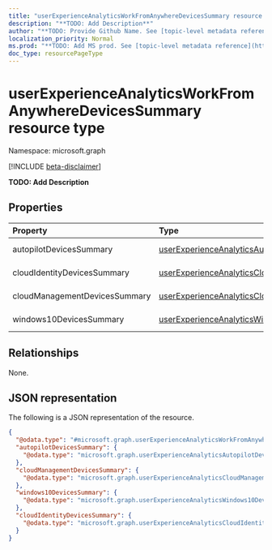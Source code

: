 ```yaml
---
title: "userExperienceAnalyticsWorkFromAnywhereDevicesSummary resource type"
description: "**TODO: Add Description**"
author: "**TODO: Provide Github Name. See [topic-level metadata reference](https://msgo.azurewebsites.net/add/document/guidelines/metadata.html#topic-level-metadata)**"
localization_priority: Normal
ms.prod: "**TODO: Add MS prod. See [topic-level metadata reference](https://msgo.azurewebsites.net/add/document/guidelines/metadata.html#topic-level-metadata)**"
doc_type: resourcePageType
---
```


# userExperienceAnalyticsWorkFromAnywhereDevicesSummary resource type

Namespace: microsoft.graph

[!INCLUDE [beta-disclaimer](../../includes/beta-disclaimer.md)]

**TODO: Add Description**

## Properties
|Property|Type|Description|
|:---|:---|:---|
|autopilotDevicesSummary|[userExperienceAnalyticsAutopilotDevicesSummary](../resources/intune-userexperienceanalyticsautopilotdevicessummary.md)|**TODO: Add Description**|
|cloudIdentityDevicesSummary|[userExperienceAnalyticsCloudIdentityDevicesSummary](../resources/intune-userexperienceanalyticscloudidentitydevicessummary.md)|**TODO: Add Description**|
|cloudManagementDevicesSummary|[userExperienceAnalyticsCloudManagementDevicesSummary](../resources/intune-userexperienceanalyticscloudmanagementdevicessummary.md)|**TODO: Add Description**|
|windows10DevicesSummary|[userExperienceAnalyticsWindows10DevicesSummary](../resources/intune-userexperienceanalyticswindows10devicessummary.md)|**TODO: Add Description**|

## Relationships
None.

## JSON representation
The following is a JSON representation of the resource.
<!-- {
  "blockType": "resource",
  "@odata.type": "microsoft.graph.userExperienceAnalyticsWorkFromAnywhereDevicesSummary"
}
-->
``` json
{
  "@odata.type": "#microsoft.graph.userExperienceAnalyticsWorkFromAnywhereDevicesSummary",
  "autopilotDevicesSummary": {
    "@odata.type": "microsoft.graph.userExperienceAnalyticsAutopilotDevicesSummary"
  },
  "cloudManagementDevicesSummary": {
    "@odata.type": "microsoft.graph.userExperienceAnalyticsCloudManagementDevicesSummary"
  },
  "windows10DevicesSummary": {
    "@odata.type": "microsoft.graph.userExperienceAnalyticsWindows10DevicesSummary"
  },
  "cloudIdentityDevicesSummary": {
    "@odata.type": "microsoft.graph.userExperienceAnalyticsCloudIdentityDevicesSummary"
  }
}
```

